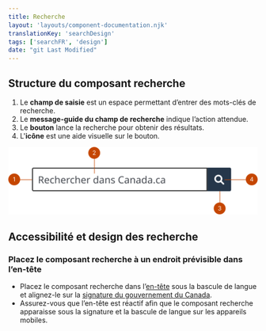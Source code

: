 ```yaml
---
title: Recherche
layout: 'layouts/component-documentation.njk'
translationKey: 'searchDesign'
tags: ['searchFR', 'design']
date: "git Last Modified"
---
```


## Structure du composant recherche

<ol class="anatomy-list">
  <li>Le <strong>champ de saisie</strong> est un espace permettant d’entrer des mots-clés de recherche.</li>
  <li>Le <strong>message-guide du champ de recherche</strong> indique l’action attendue.</li>
  <li>Le <strong>bouton</strong> lance la recherche pour obtenir des résultats.</li>
  <li>L'<strong>icône</strong> est une aide visuelle sur le bouton.</li>
</ol>

<img class="b-sm b-default p-400" src="/images/fr/components/anatomy/gcds-search-anatomy.svg" alt="Image montrant la structure du composant recherche avec des chiffres pointant vers les parties individuelles du composant." />

## Accessibilité et design des recherche

### Placez le composant recherche à un endroit prévisible dans l’en-tête

- Placez le composant recherche dans l’<a href="{{ links.header }}">en-tête</a> sous la bascule de langue et alignez-le sur la <a href="{{ links.signature }}">signature du gouvernement du Canada</a>.
- Assurez-vous que l’en-tête est réactif afin que le composant recherche apparaisse sous la signature et la bascule de langue sur les appareils mobiles.
